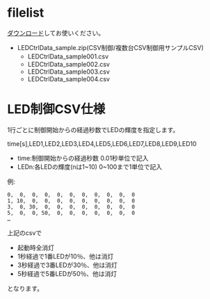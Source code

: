 # filelist
[ダウンロード](https://github.com/bit-trade-one/ADULEDB-USBControll/raw/master/CSV/LEDCtrlData_sample.zip)してお使いください。  

- LEDCtrlData_sample.zip(CSV制御/複数台CSV制御用サンプルCSV)
  - LEDCtrlData_sample001.csv　
  - LEDCtrlData_sample002.csv
  - LEDCtrlData_sample003.csv
  - LEDCtrlData_sample004.csv

# LED制御CSV仕様

1行ごとに制御開始からの経過秒数でLEDの輝度を指定します。

time\[s\],LED1,LED2,LED3,LED4,LED5,LED6,LED7,LED8,LED9,LED10

 - time:制御開始からの経過秒数 0.01秒単位で記入
 - LEDn:各LEDの輝度(nは1\~10) 0\~100まで1単位で記入

例:
```
0,  0,  0,  0,  0,  0,  0,  0,  0,  0,  0
1, 10,  0,  0,  0,  0,  0,  0,  0,  0,  0
3,  0, 30,  0,  0,  0,  0,  0,  0,  0,  0
5,  0,  0, 50,  0,  0,  0,  0,  0,  0,  0
…
```
上記のcsvで
 - 起動時全消灯
 - 1秒経過で1番LEDが10％、他は消灯
 - 3秒経過で3番LEDが30％、他は消灯
 - 5秒経過で5番LEDが50％、他は消灯

となります。
